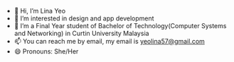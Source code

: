 - 👋 Hi, I’m Lina Yeo
- 👀 I’m interested in design and app development
- 🌱 I’m a Final Year student of Bachelor of Technology(Computer Systems and Networking) in Curtin University Malaysia
- 📫 You can reach me by email, my email is yeolina57@gmail.com
- 😄 Pronouns: She/Her

<!---
DevClare/DevClare is a ✨ special ✨ repository because its `README.md` (this file) appears on your GitHub profile.
You can click the Preview link to take a look at your changes.
--->
